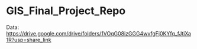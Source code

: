 # GIS_Final_Project_Repo
 
Data: https://drive.google.com/drive/folders/1VOqG08izGGG4wvfgFj0KYfq_fJtiXa1R?usp=share_link

